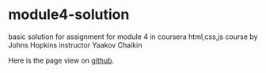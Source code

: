 # module4-solution
basic solution for assignment for module 4 in coursera html,css,js course by Johns Hopkins instructor Yaakov Chaikin

Here is the page view on [github](https://kdk2kgithub.github.io/module4-solution/).

